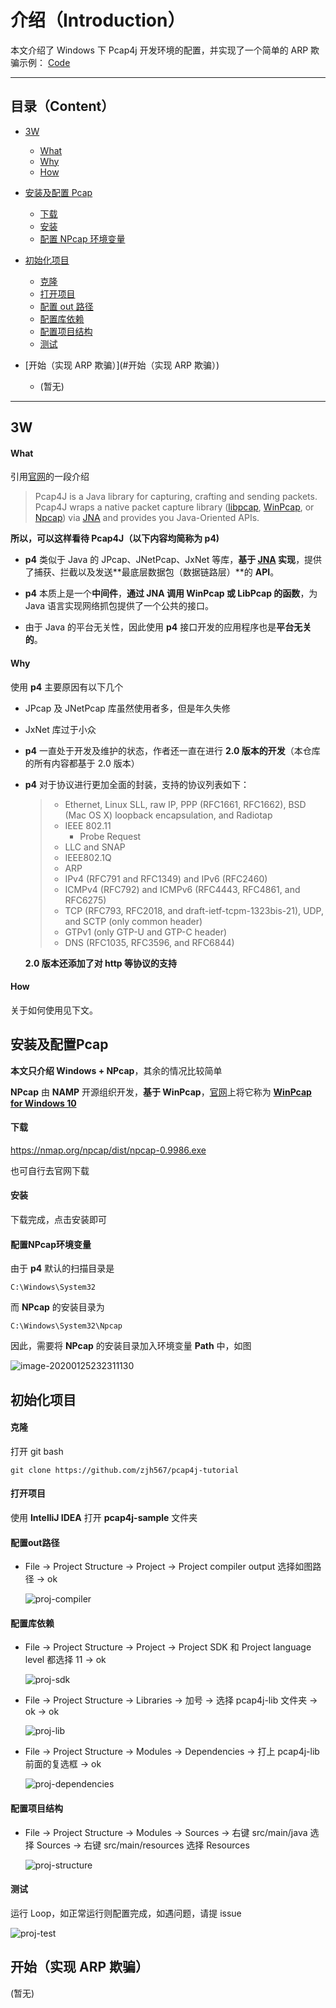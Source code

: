 介绍（Introduction）
======

本文介绍了 Windows 下 Pcap4j 开发环境的配置，并实现了一个简单的 ARP 欺骗示例： [Code]()

****

目录（Content）
----------

* [3W](#3W)
  * [What](#What)
  * [Why](#Why)
  * [How](#How)

* [安装及配置 Pcap](#安装及配置Pcap)
  * [下载](#下载)
  * [安装](#安装)
  * [配置 NPcap 环境变量](#配置NPcap环境变量)
* [初始化项目](#初始化项目)
  * [克隆](#克隆)
  * [打开项目](#打开项目)
  * [配置 out 路径](#配置out路径)
  * [配置库依赖](#配置库依赖)
  * [配置项目结构](#配置项目结构)
  * [测试](#测试)
* [开始（实现 ARP 欺骗）](#开始（实现 ARP 欺骗）)
  * (暂无)

****

3W
----------

#### What ####

引用[官网](https://www.pcap4j.org/)的一段介绍

> Pcap4J is a Java library for capturing, crafting and sending packets. Pcap4J wraps a native packet capture library ([libpcap](http://www.tcpdump.org/), [WinPcap](http://www.winpcap.org/), or [Npcap](https://github.com/nmap/npcap)) via [JNA](https://github.com/twall/jna) and provides you Java-Oriented APIs.

**所以，可以这样看待 Pcap4J（以下内容均简称为 p4)**

- **p4** 类似于 Java 的 JPcap、JNetPcap、JxNet 等库，**基于 [JNA](https://github.com/twall/jna) 实现**，提供了捕获、拦截以及发送**最底层数据包（数据链路层）**的 **API**。

- **p4** 本质上是一个**中间件**，**通过 JNA 调用 WinPcap 或 LibPcap 的函数**，为 Java 语言实现网络抓包提供了一个公共的接口。

- 由于 Java 的平台无关性，因此使用 **p4**  接口开发的应用程序也是**平台无关的**。

#### Why ####

使用 **p4** 主要原因有以下几个

- JPcap 及 JNetPcap 库虽然使用者多，但是年久失修

- JxNet 库过于小众

- **p4** 一直处于开发及维护的状态，作者还一直在进行 **2.0 版本的开发**（本仓库的所有内容都基于 2.0 版本）

- **p4** 对于协议进行更加全面的封装，支持的协议列表如下：

  > - Ethernet, Linux SLL, raw IP, PPP (RFC1661, RFC1662), BSD (Mac OS X) loopback encapsulation, and Radiotap
  > - IEEE 802.11
  >   - Probe Request
  > - LLC and SNAP
  > - IEEE802.1Q
  > - ARP
  > - IPv4 (RFC791 and RFC1349) and IPv6 (RFC2460)
  > - ICMPv4 (RFC792) and ICMPv6 (RFC4443, RFC4861, and RFC6275)
  > - TCP (RFC793, RFC2018, and draft-ietf-tcpm-1323bis-21), UDP, and SCTP (only common header)
  > - GTPv1 (only GTP-U and GTP-C header)
  > - DNS (RFC1035, RFC3596, and RFC6844)

  **2.0 版本还添加了对 http 等协议的支持**

#### How ####

关于如何使用见下文。

安装及配置Pcap
----------

**本文只介绍 Windows + NPcap**，其余的情况比较简单

**NPcap** 由 **NAMP** 开源组织开发，**基于 WinPcap**，[官网](https://nmap.org/npcap/)上将它称为 [**WinPcap for Windows 10**](https://nmap.org/npcap/windows-10.html)

#### 下载 ####

https://nmap.org/npcap/dist/npcap-0.9986.exe

也可自行去官网下载

#### 安装 ####

下载完成，点击安装即可

#### 配置NPcap环境变量 ####

由于 **p4** 默认的扫描目录是

```
C:\Windows\System32
```

而 **NPcap** 的安装目录为

```
C:\Windows\System32\Npcap
```

因此，需要将 **NPcap** 的安装目录加入环境变量 **Path** 中，如图

![image-20200125232311130](1-begin.assets/npcap-env.png)

初始化项目
----------

#### 克隆 ####

打开 git bash

```
git clone https://github.com/zjh567/pcap4j-tutorial
```

#### 打开项目 ####

使用 **IntelliJ IDEA** 打开 **pcap4j-sample** 文件夹

#### 配置out路径 ####

- File -> Project Structure -> Project -> Project compiler output 选择如图路径 -> ok

  ![proj-compiler](1-begin.assets/proj-compiler.png)

#### 配置库依赖 ####

- File -> Project Structure -> Project -> Project SDK 和 Project language level 都选择 11 -> ok

  ![proj-sdk](1-begin.assets/proj-sdk.png)

- File -> Project Structure -> Libraries -> 加号 -> 选择 pcap4j-lib 文件夹 -> ok -> ok

  ![proj-lib](1-begin.assets/proj-lib.png)
  
- File -> Project Structure ->  Modules -> Dependencies -> 打上 pcap4j-lib 前面的复选框 -> ok

  ![proj-dependencies](1-begin.assets/proj-dependencies.png)

#### 配置项目结构 ####

- File -> Project Structure -> Modules -> Sources -> 右键 src/main/java 选择 Sources -> 右键 src/main/resources 选择 Resources 

  ![proj-structure](1-begin.assets/proj-structure.png)

#### 测试 ####

运行 Loop，如正常运行则配置完成，如遇问题，请提 issue

![proj-test](1-begin.assets/proj-test.png)

开始（实现 ARP 欺骗）
----------

(暂无)
